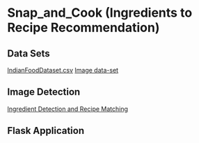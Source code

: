 # Snap_and_Cook (Ingredients to Recipe Recommendation)

## Data Sets
[IndianFoodDataset.csv]()
[Image data-set]()

## Image Detection
[Ingredient Detection and Recipe Matching]()

## Flask Application


